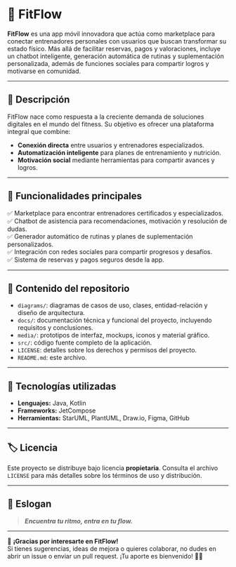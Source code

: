 # 💪 **FitFlow**

**FitFlow** es una app móvil innovadora que actúa como marketplace para conectar entrenadores personales con usuarios que buscan transformar su estado físico. Más allá de facilitar reservas, pagos y valoraciones, incluye un chatbot inteligente, generación automática de rutinas y suplementación personalizada, además de funciones sociales para compartir logros y motivarse en comunidad.

---

## 📌 **Descripción**

FitFlow nace como respuesta a la creciente demanda de soluciones digitales en el mundo del fitness. Su objetivo es ofrecer una plataforma integral que combine:  

- **Conexión directa** entre usuarios y entrenadores especializados.  
- **Automatización inteligente** para planes de entrenamiento y nutrición.  
- **Motivación social** mediante herramientas para compartir avances y logros.

---

## 🎯 **Funcionalidades principales**

✅ Marketplace para encontrar entrenadores certificados y especializados.  
✅ Chatbot de asistencia para recomendaciones, motivación y resolución de dudas.  
✅ Generador automático de rutinas y planes de suplementación personalizados.  
✅ Integración con redes sociales para compartir progresos y desafíos.  
✅ Sistema de reservas y pagos seguros desde la app.

---

## 🧩 **Contenido del repositorio**

- `diagrams/`: diagramas de casos de uso, clases, entidad-relación y diseño de arquitectura.  
- `docs/`: documentación técnica y funcional del proyecto, incluyendo requisitos y conclusiones.  
- `media/`: prototipos de interfaz, mockups, iconos y material gráfico.  
- `src/`: código fuente completo de la aplicación.  
- `LICENSE`: detalles sobre los derechos y permisos del proyecto.  
- `README.md`: este archivo.

---

## 🧠 **Tecnologías utilizadas**

- **Lenguajes:** Java, Kotlin  
- **Frameworks:** JetCompose  
- **Herramientas:** StarUML, PlantUML, Draw.io, Figma, GitHub

---

## 🏷️ **Licencia**

Este proyecto se distribuye bajo licencia **propietaria**. Consulta el archivo `LICENSE` para más detalles sobre los términos de uso y distribución.

---

## 🌟 **Eslogan**

> **_Encuentra tu ritmo, entra en tu flow._**

---

🙏 **¡Gracias por interesarte en FitFlow!**  
Si tienes sugerencias, ideas de mejora o quieres colaborar, no dudes en abrir un issue o enviar un pull request. ¡Tu aporte es bienvenido! 💬✨
